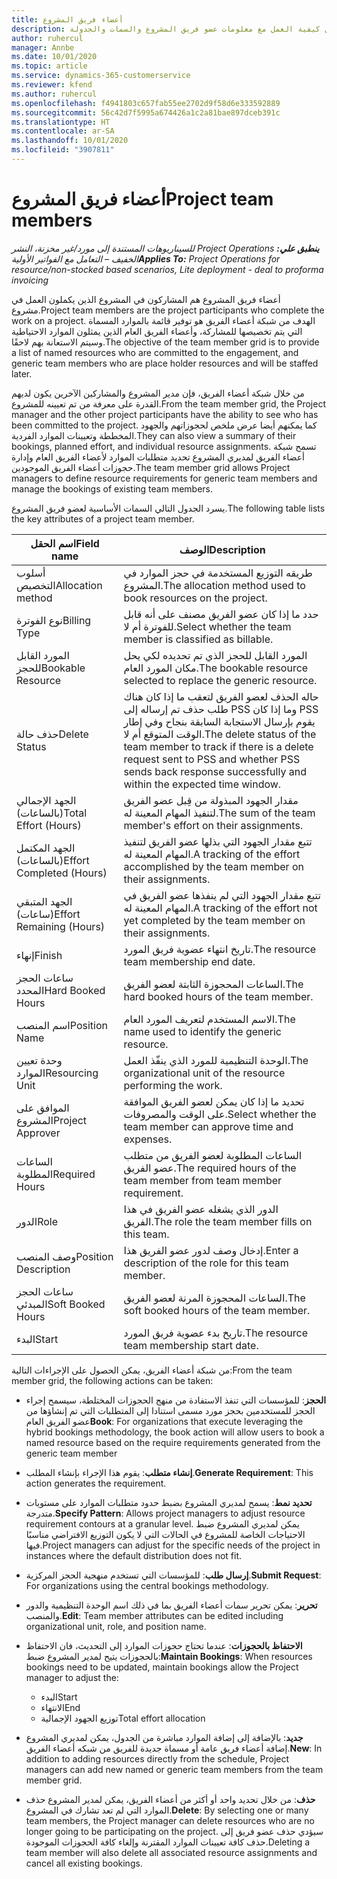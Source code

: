 ```yaml
---
title: أعضاء فريق المشروع
description: يوفر هذا الموضوع معلومات حول كيفية العمل مع معلومات عضو فريق المشروع والسمات والجدولة.
author: ruhercul
manager: Annbe
ms.date: 10/01/2020
ms.topic: article
ms.service: dynamics-365-customerservice
ms.reviewer: kfend
ms.author: ruhercul
ms.openlocfilehash: f4941803c657fab55ee2702d9f58d6e333592889
ms.sourcegitcommit: 56c42d7f5995a674426a1c2a81bae897dceb391c
ms.translationtype: HT
ms.contentlocale: ar-SA
ms.lasthandoff: 10/01/2020
ms.locfileid: "3907811"
---
```

# <a name="project-team-members"></a><span data-ttu-id="63212-103">أعضاء فريق المشروع</span><span class="sxs-lookup"><span data-stu-id="63212-103">Project team members</span></span>

<span data-ttu-id="63212-104">_**ينطبق علي:** ‏‫Project Operations للسيناريوهات المستندة إلى مورد/غير مخزنة‬، ‏‫النشر الخفيف – التعامل مع الفواتير الأولية‬_</span><span class="sxs-lookup"><span data-stu-id="63212-104">_**Applies To:** Project Operations for resource/non-stocked based scenarios, Lite deployment - deal to proforma invoicing_</span></span>

<span data-ttu-id="63212-105">أعضاء فريق المشروع هم المشاركون في المشروع الذين يكملون العمل في مشروع.</span><span class="sxs-lookup"><span data-stu-id="63212-105">Project team members are the project participants who complete the work on a project.</span></span> <span data-ttu-id="63212-106">الهدف من شبكة أعضاء الفريق هو توفير قائمة بالموارد المسماة التي يتم تخصيصها للمشاركة، وأعضاء الفريق العام الذين يمثلون الموارد الاحتياطية وسيتم الاستعانة بهم لاحقًا.</span><span class="sxs-lookup"><span data-stu-id="63212-106">The objective of the team member grid is to provide a list of named resources who are committed to the engagement, and generic team members who are place holder resources and will be staffed later.</span></span>

<span data-ttu-id="63212-107">من خلال شبكة أعضاء الفريق، فإن مدير المشروع والمشاركين الآخرين يكون لديهم القدرة على معرفة من تم تعيينه للمشروع.</span><span class="sxs-lookup"><span data-stu-id="63212-107">From the team member grid, the Project manager and the other project participants have the ability to see who has been committed to the project.</span></span> <span data-ttu-id="63212-108">كما يمكنهم أيضا عرض ملخص لحجوزاتهم والجهود المخططة وتعيينات الموارد الفردية.</span><span class="sxs-lookup"><span data-stu-id="63212-108">They can also view a summary of their bookings, planned effort, and individual resource assignments.</span></span> <span data-ttu-id="63212-109">تسمح شبكة أعضاء الفريق لمديري المشروع تحديد متطلبات الموارد لأعضاء الفريق العام وإدارة حجوزات أعضاء الفريق الموجودين.</span><span class="sxs-lookup"><span data-stu-id="63212-109">The team member grid allows Project managers to define resource requirements for generic team members and manage the bookings of existing team members.</span></span>

<span data-ttu-id="63212-110">يسرد الجدول التالي السمات الأساسية لعضو فريق المشروع.</span><span class="sxs-lookup"><span data-stu-id="63212-110">The following table lists the key attributes of a project team member.</span></span>

| <span data-ttu-id="63212-111">اسم الحقل</span><span class="sxs-lookup"><span data-stu-id="63212-111">Field name</span></span>          | <span data-ttu-id="63212-112">‏‏الوصف</span><span class="sxs-lookup"><span data-stu-id="63212-112">Description</span></span>                                                                                                                                                                  |
|--------------------------|-----------------------------------------------------------------------------------------------------------------------------------------------------------------------------------|
| <span data-ttu-id="63212-113">أسلوب التخصيص</span><span class="sxs-lookup"><span data-stu-id="63212-113">Allocation method</span></span>        | <span data-ttu-id="63212-114">طريقه التوزيع المستخدمة في حجز الموارد في المشروع.</span><span class="sxs-lookup"><span data-stu-id="63212-114">The allocation method used to book resources on the project.</span></span>                                                                         |
| <span data-ttu-id="63212-115">نوع الفوترة</span><span class="sxs-lookup"><span data-stu-id="63212-115">Billing Type</span></span>             | <span data-ttu-id="63212-116">حدد ما إذا كان عضو الفريق مصنف على أنه قابل للفوترة أم لا.</span><span class="sxs-lookup"><span data-stu-id="63212-116">Select whether the team member is classified as billable.</span></span>                                                                                                                                       |
| <span data-ttu-id="63212-117">المورد القابل للحجز</span><span class="sxs-lookup"><span data-stu-id="63212-117">Bookable Resource</span></span>        | <span data-ttu-id="63212-118">المورد القابل للحجز الذي تم تحديده لكي يحل مكان المورد العام.</span><span class="sxs-lookup"><span data-stu-id="63212-118">The bookable resource selected to replace the generic resource.</span></span>                                                                                                                   |
| <span data-ttu-id="63212-119">حذف حالة</span><span class="sxs-lookup"><span data-stu-id="63212-119">Delete Status</span></span>            | <span data-ttu-id="63212-120">حاله الحذف لعضو الفريق لتعقب ما إذا كان هناك طلب حذف تم إرساله إلى PSS وما إذا كان PSS يقوم بإرسال الاستجابة السابقة بنجاح وفي إطار الوقت المتوقع أم لا.</span><span class="sxs-lookup"><span data-stu-id="63212-120">The delete status of the team member to track if there is a delete request sent to PSS and whether PSS sends back response successfully and within the expected time window.</span></span> |
| <span data-ttu-id="63212-121">الجهد الإجمالي (بالساعات)</span><span class="sxs-lookup"><span data-stu-id="63212-121">Total Effort (Hours)</span></span>     | <span data-ttu-id="63212-122">مقدار الجهود المبذولة من قِبل عضو الفريق لتنفيذ المهام المعينة له.</span><span class="sxs-lookup"><span data-stu-id="63212-122">The sum of the team member's effort on their assignments.</span></span>                                                                                                                         |
| <span data-ttu-id="63212-123">الجهد المكتمل (بالساعات)</span><span class="sxs-lookup"><span data-stu-id="63212-123">Effort Completed (Hours)</span></span> | <span data-ttu-id="63212-124">تتبع مقدار الجهود التي بذلها عضو الفريق لتنفيذ المهام المعينة له.</span><span class="sxs-lookup"><span data-stu-id="63212-124">A tracking of the effort accomplished by the team member on their assignments.</span></span>                                                                                           |
| <span data-ttu-id="63212-125">الجهد المتبقي (ساعات)</span><span class="sxs-lookup"><span data-stu-id="63212-125">Effort Remaining (Hours)</span></span> | <span data-ttu-id="63212-126">تتبع مقدار الجهود التي لم ينفذها عضو الفريق في المهام المعينة له.</span><span class="sxs-lookup"><span data-stu-id="63212-126">A tracking of the effort not yet completed by the team member on their assignments.</span></span>                                                                                    |
| <span data-ttu-id="63212-127">إنهاء</span><span class="sxs-lookup"><span data-stu-id="63212-127">Finish</span></span>                   | <span data-ttu-id="63212-128">تاريخ انتهاء عضوية فريق المورد.</span><span class="sxs-lookup"><span data-stu-id="63212-128">The resource team membership end date.</span></span>                                                                                                                                            |
| <span data-ttu-id="63212-129">ساعات الحجز المحدد</span><span class="sxs-lookup"><span data-stu-id="63212-129">Hard Booked Hours</span></span>        | <span data-ttu-id="63212-130">الساعات المحجوزة الثابتة لعضو الفريق.</span><span class="sxs-lookup"><span data-stu-id="63212-130">The hard booked hours of the team member.</span></span>                                                                                                                                                                |
| <span data-ttu-id="63212-131">اسم المنصب</span><span class="sxs-lookup"><span data-stu-id="63212-131">Position Name</span></span>            | <span data-ttu-id="63212-132">الاسم المستخدم لتعريف المورد العام.</span><span class="sxs-lookup"><span data-stu-id="63212-132">The name used to identify the generic resource.</span></span>                                                                                                                                   |
| <span data-ttu-id="63212-133">وحدة تعيين الموارد</span><span class="sxs-lookup"><span data-stu-id="63212-133">Resourcing Unit</span></span>          | <span data-ttu-id="63212-134">الوحدة التنظيمية للمورد الذي ينفّذ العمل.</span><span class="sxs-lookup"><span data-stu-id="63212-134">The organizational unit of the resource performing the work.</span></span>                                                                                                                      |
| <span data-ttu-id="63212-135">الموافق على المشروع</span><span class="sxs-lookup"><span data-stu-id="63212-135">Project Approver</span></span>         | <span data-ttu-id="63212-136">تحديد ما إذا كان يمكن لعضو الفريق الموافقة على الوقت والمصروفات.</span><span class="sxs-lookup"><span data-stu-id="63212-136">Select whether the team member can approve time and expenses.</span></span>                                                                                                                     |
| <span data-ttu-id="63212-137">الساعات المطلوبة</span><span class="sxs-lookup"><span data-stu-id="63212-137">Required Hours</span></span>           | <span data-ttu-id="63212-138">الساعات المطلوبة لعضو الفريق من متطلب عضو الفريق.</span><span class="sxs-lookup"><span data-stu-id="63212-138">The required hours of the team member from team member requirement.</span></span>                                                                                                                       |
| <span data-ttu-id="63212-139">الدور</span><span class="sxs-lookup"><span data-stu-id="63212-139">Role</span></span>                     | <span data-ttu-id="63212-140">الدور الذي يشغله عضو الفريق في هذا الفريق.</span><span class="sxs-lookup"><span data-stu-id="63212-140">The role the team member fills on this team.</span></span>                                                                                                                                |
| <span data-ttu-id="63212-141">وصف المنصب</span><span class="sxs-lookup"><span data-stu-id="63212-141">Position Description</span></span>     | <span data-ttu-id="63212-142">إدخال وصف لدور عضو الفريق هذا.</span><span class="sxs-lookup"><span data-stu-id="63212-142">Enter a description of the role for this team member.</span></span>                                                                                                                             |
| <span data-ttu-id="63212-143">ساعات الحجز المبدئي</span><span class="sxs-lookup"><span data-stu-id="63212-143">Soft Booked Hours</span></span>        | <span data-ttu-id="63212-144">الساعات المحجوزة المرنة لعضو الفريق.</span><span class="sxs-lookup"><span data-stu-id="63212-144">The soft booked hours of the team member.</span></span>                                                                                                                                                                 |
| <span data-ttu-id="63212-145">البدء</span><span class="sxs-lookup"><span data-stu-id="63212-145">Start</span></span>                    | <span data-ttu-id="63212-146">تاريخ بدء عضوية فريق المورد.</span><span class="sxs-lookup"><span data-stu-id="63212-146">The resource team membership start date.</span></span>                                                                                                                                          |

<span data-ttu-id="63212-147">من شبكة أعضاء الفريق، يمكن الحصول على الإجراءات التالية:</span><span class="sxs-lookup"><span data-stu-id="63212-147">From the team member grid, the following actions can be taken:</span></span>

- <span data-ttu-id="63212-148">**الحجز**: للمؤسسات التي تنفذ الاستفادة من منهج الحجوزات المختلطة، سيسمح إجراء الحجز للمستخدمين بحجز مورد مسمى استنادا إلى المتطلبات التي تم إنشاؤها من عضو الفريق العام</span><span class="sxs-lookup"><span data-stu-id="63212-148">**Book**: For organizations that execute leveraging the hybrid bookings methodology, the book action will allow users to book a named resource based on the require requirements generated from the generic team member</span></span>
- <span data-ttu-id="63212-149">**إنشاء متطلب**: يقوم هذا الإجراء بإنشاء المطلب.</span><span class="sxs-lookup"><span data-stu-id="63212-149">**Generate Requirement**: This action generates the requirement.</span></span>
- <span data-ttu-id="63212-150">**تحديد نمط**: يسمح لمديري المشروع بضبط حدود متطلبات الموارد على مستويات متدرجة.</span><span class="sxs-lookup"><span data-stu-id="63212-150">**Specify Pattern**: Allows project managers to adjust resource requirement contours at a granular level.</span></span> <span data-ttu-id="63212-151">يمكن لمديري المشروع ضبط الاحتياجات الخاصة للمشروع في الحالات التي لا يكون التوزيع الافتراضي مناسبًا فيها.</span><span class="sxs-lookup"><span data-stu-id="63212-151">Project managers can adjust for the specific needs of the project in instances where the default distribution does not fit.</span></span>
- <span data-ttu-id="63212-152">**إرسال طلب**: للمؤسسات التي تستخدم منهجية الحجز المركزية.</span><span class="sxs-lookup"><span data-stu-id="63212-152">**Submit Request**: For organizations using the central bookings methodology.</span></span>
- <span data-ttu-id="63212-153">**تحرير**: يمكن تحرير سمات أعضاء الفريق بما في ذلك اسم الوحدة التنظيمية والدور والمنصب.</span><span class="sxs-lookup"><span data-stu-id="63212-153">**Edit**: Team member attributes can be edited including organizational unit, role, and position name.</span></span>
- <span data-ttu-id="63212-154">**الاحتفاظ بالحجوزات**: عندما تحتاج حجوزات الموارد إلى التحديث، فان الاحتفاظ بالحجوزات يتيح لمدير المشروع ضبط:</span><span class="sxs-lookup"><span data-stu-id="63212-154">**Maintain Bookings**: When resources bookings need to be updated, maintain bookings allow the Project manager to adjust the:</span></span>

    - <span data-ttu-id="63212-155">البدء</span><span class="sxs-lookup"><span data-stu-id="63212-155">Start</span></span>
    - <span data-ttu-id="63212-156">الانتهاء</span><span class="sxs-lookup"><span data-stu-id="63212-156">End</span></span>
    - <span data-ttu-id="63212-157">توزيع الجهود الإجمالية</span><span class="sxs-lookup"><span data-stu-id="63212-157">Total effort allocation</span></span>

- <span data-ttu-id="63212-158">**جديد**: بالإضافة إلى إضافة الموارد مباشرة من الجدول، يمكن لمديري المشروع إضافة أعضاء فريق عامة أو مسماة جديدة للفريق من شبكه أعضاء الفريق.</span><span class="sxs-lookup"><span data-stu-id="63212-158">**New**: In addition to adding resources directly from the schedule, Project managers can add new named or generic team members from the team member grid.</span></span>
- <span data-ttu-id="63212-159">**حذف**: من خلال تحديد واحد أو أكثر من أعضاء الفريق، يمكن لمدير المشروع حذف الموارد التي لم تعد تشارك في المشروع.</span><span class="sxs-lookup"><span data-stu-id="63212-159">**Delete**: By selecting one or many team members, the Project manager can delete resources who are no longer going to be participating on the project.</span></span> <span data-ttu-id="63212-160">سيؤدي حذف عضو فريق إلى حذف كافة تعيينات الموارد المقترنة وإلغاء كافة الحجوزات الموجودة.</span><span class="sxs-lookup"><span data-stu-id="63212-160">Deleting a team member will also delete all associated resource assignments and  cancel all existing bookings.</span></span>
